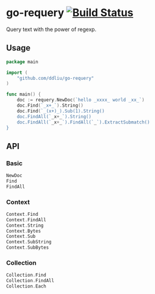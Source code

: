 # go-requery [![Build Status](https://travis-ci.org/ddliu/go-requery.svg)](https://travis-ci.org/ddliu/go-requery)

Query text with the power of regexp.

## Usage

```go
package main

import (
    "github.com/ddliu/go-requery"
)

func main() {
    doc := requery.NewDoc(`hello _xxxx_ world _xx_`)
    doc.Find(`_x+_`).String()
    doc.Find(`_(x+)_).Sub(1).String()
    doc.FindAll(`_x+_`).String()
    doc.FindAll(`_x+_`).FindAll(`_`).ExtractSubmatch()
}
```

## API

### Basic

```go
NewDoc
Find
FindAll
```

### Context

```go
Context.Find
Context.FindAll
Context.String
Context.Bytes
Context.Sub
Context.SubString
Context.SubBytes
```

### Collection

```go
Collection.Find
Collection.FindAll
Collection.Each
```